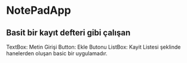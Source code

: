 # NotePadApp
## Basit bir kayıt defteri gibi çalışan
TextBox: Metin Girişi
Button: Ekle Butonu
ListBox: Kayit Listesi
şeklinde hanelerden oluşan basic bir uygulamadır.

